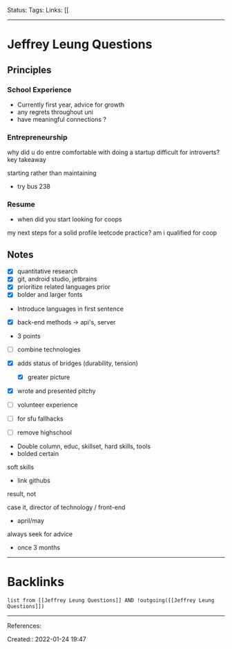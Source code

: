 Status: 
Tags: 
Links: [[
___
# Jeffrey Leung Questions
## Principles
### School Experience
- Currently first year, advice for growth
- any regrets throughout uni
- have meaningful connections ?
### Entrepreneurship
why did u do entre
comfortable with doing a startup
difficult for introverts?
key takeaway

starting rather than maintaining
- try bus 238
### Resume
- when did you start looking for coops

my next steps for a solid profile
leetcode practice?
am i qualified for coop
## Notes
- [x] quantitative research
- [x] git, android studio, jetbrains
- [x] prioritize related languages prior
- [x] bolder and larger fonts
- Introduce languages in first sentence
- [x] back-end methods -> api's, server
- 3 points
- [ ] combine technologies
- [x] adds status of bridges (durability, tension)
	- [x] greater picture		
- [x] wrote and presented pitchy

- [ ] volunteer experience
- [ ] for sfu fallhacks

- [ ] remove highschool

- Double column, educ, skillset, hard skills, tools
- bolded certain 

soft skills

- link githubs

result, not 

case it, director of technology / front-end
- april/may

always seek for advice

- once 3 months
___
# Backlinks
```dataview
list from [[Jeffrey Leung Questions]] AND !outgoing([[Jeffrey Leung Questions]])
```
___
References:

Created:: 2022-01-24 19:47
